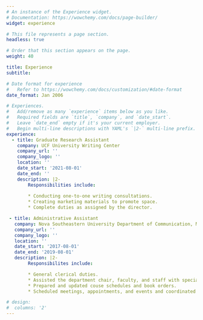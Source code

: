```yaml
---
# An instance of the Experience widget.
# Documentation: https://wowchemy.com/docs/page-builder/
widget: experience

# This file represents a page section.
headless: true

# Order that this section appears on the page.
weight: 40

title: Experience
subtitle:

# Date format for experience
#   Refer to https://wowchemy.com/docs/customization/#date-format
date_format: Jan 2006

# Experiences.
#   Add/remove as many `experience` items below as you like.
#   Required fields are `title`, `company`, and `date_start`.
#   Leave `date_end` empty if it's your current employer.
#   Begin multi-line descriptions with YAML's `|2-` multi-line prefix.
experience:
  - title: Graduate Research Assistant
    company: UCF University Writing Center
    company_url: ''
    company_logo: ''
    location: ''
    date_start: '2021-08-01'
    date_end: ''
    description: |2-
        Responsibilities include:
        
        * Conducting one-to-one writing consultations. 
        * Creating marketing materials to promote space.
        * Complete duties as assigned by the director.  

 - title: Administrative Assistant
   company: Nova Southeastern University Department of Communication, Media, and the Arts
   company_url: ''
   company_logo: '' 
   location: '' 
   date_start: '2017-08-01'
   date_end: '2019-08-01'
   description: |2- 
        Responsibilites include:

        * General clerical duties.
        * Assisted the department chair, faculty, and staff with special projects and recruitment.
        * Prepared and updated couse schedules and book orders.
        * Scheduled meetings, appointments, and events and coordinated travel to ensure timely scheduling.

# design:
#  columns: '2'
---
```

